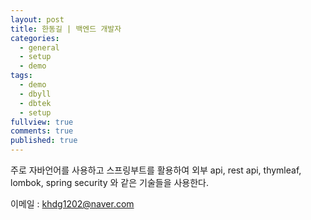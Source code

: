 ```yaml
---
layout: post
title: 한동길 | 백엔드 개발자
categories:
  - general
  - setup
  - demo
tags:
  - demo
  - dbyll
  - dbtek
  - setup
fullview: true
comments: true
published: true
---
```


주로 자바언어를 사용하고 스프링부트를 활용하여 외부 api, rest api, thymleaf, lombok, spring security 와 같은 기술들을 사용한다.    

이메일 : khdg1202@naver.com
